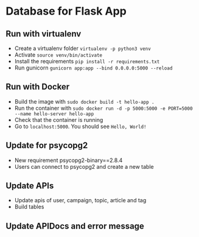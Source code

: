 # Database for Flask App

## Run with virtualenv
- Create a virtualenv folder `virtualenv -p python3 venv`
- Activate `source venv/bin/activate`
- Install the requirements `pip install -r requirements.txt`
- Run gunicorn `gunicorn app:app --bind 0.0.0.0:5000 --reload`

## Run with Docker
- Build the image with `sudo docker build -t hello-app .`
- Run the container with `sudo docker run -d -p 5000:5000 -e PORT=5000 --name hello-server hello-app`
- Check that the container is running
- Go to `localhost:5000`. You should see `Hello, World!`

## Update for psycopg2
- New requirement psycopg2-binary==2.8.4
- Users can connect to psycopg2 and create a new table

## Update APIs
- Update apis of user, campaign, topic, article and tag
- Build tables

## Update APIDocs and error message
